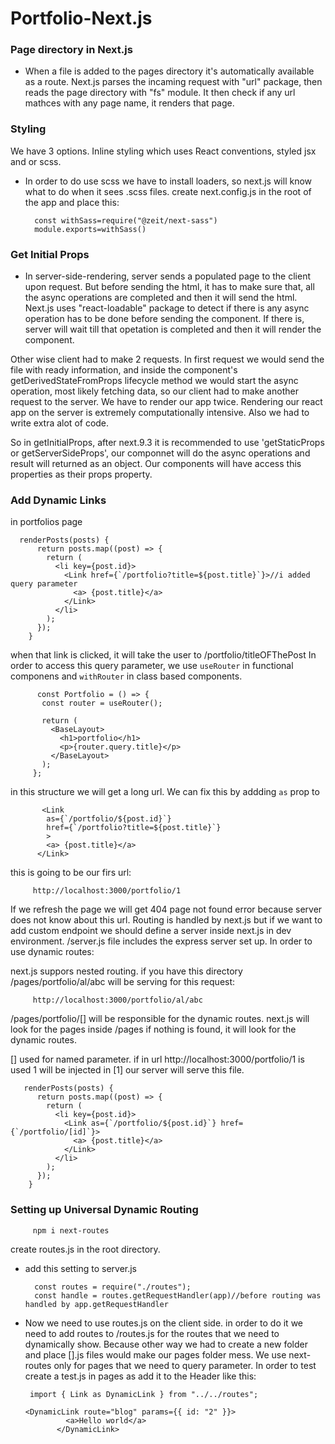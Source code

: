 # Portfolio-Next.js

### Page directory in Next.js
- When a file is added to the pages directory it's automatically available as a route. Next.js parses the incaming request with "url" package, then reads the page directory with "fs" module. It then check if any url mathces with any page name, it renders that page.  

### Styling
   We have 3 options. Inline styling which uses React conventions, styled jsx and or scss.
- In order to do use scss we have to install loaders, so next.js will know what to do when it sees .scss files.
create next.config.js in the root of the app and place this:

        const withSass=require("@zeit/next-sass")
        module.exports=withSass()

### Get Initial Props
- In server-side-rendering, server sends a populated page to the client upon request. But before sending the html, it has to make sure that, all the async operations are completed and then it will send the html. Next.js uses "react-loadable" package to detect if there is any async operation has to be done before sending the component. If there is, server will wait till that opetation is completed and then it will render the component.

Other wise client had to make 2 requests. In first request we would send the file with ready information, and inside the component's getDerivedStateFromProps lifecycle method we would start the async operation, most likely fetching data, so our client had to make another request to the server. We have to render our app twice. Rendering our react app on the server is extremely computationally intensive. Also we had to write extra alot of code. 

So in getInitialProps, after next.9.3 it is recommended to use 'getStaticProps or getServerSideProps', our componnet will do the async operations and result will returned as an object. Our components will have access this properties as their props property. 

### Add Dynamic Links

in portfolios page
      
      renderPosts(posts) {
          return posts.map((post) => {
            return (
              <li key={post.id}>
                <Link href={`/portfolio?title=${post.title}`}>//i added query parameter
                  <a> {post.title}</a>
                </Link>
              </li>
            );
          });
        }
        
 when that link is clicked, it will take the user to /portfolio/titleOFThePost 
 In order to access this query parameter, we use `useRouter` in functional componens and `withRouter` in class based components. 
 
          const Portfolio = () => {
           const router = useRouter();

           return (
             <BaseLayout>
               <h1>portfolio</h1>
               <p>{router.query.title}</p>
             </BaseLayout>
           );
         };

in this structure we will get a long url. We can fix this by addding `as` prop to <Link/>

           <Link
            as={`/portfolio/${post.id}`}
            href={`/portfolio?title=${post.title}`}
            >
            <a> {post.title}</a>
          </Link>

this is going to be our firs url:

         http://localhost:3000/portfolio/1
         
If we refresh the page we will get 404 page not found error because server does not know about this url. Routing is handled by next.js but if we want to add custom endpoint we should define a server inside next.js in dev environment. /server.js file includes the express server set up. In order to use dynamic routes:

next.js suppors nested routing. if you have this directory /pages/portfolio/al/abc will be serving for this request:

         http://localhost:3000/portfolio/al/abc
         
 /pages/portfolio/[] will be responsible for the dynamic routes. next.js will look for the pages inside /pages if nothing is found, it will look for the dynamic routes. 
 
 [] used for named parameter. if in url http://localhost:3000/portfolio/1 is used 1 will be injected in [1] our server will serve this file.
 
       renderPosts(posts) {
          return posts.map((post) => {
            return (
              <li key={post.id}>
                <Link as={`/portfolio/${post.id}`} href={`/portfolio/[id]`}>
                  <a> {post.title}</a>
                </Link>
              </li>
            );
          });
        }
        
        
 ### Setting up Universal Dynamic Routing
 
         npm i next-routes
         
 create routes.js in the root directory.
 
 - add this setting to server.js
 
         const routes = require("./routes");
         const handle = routes.getRequestHandler(app)//before routing was handled by app.getRequestHandler
         
 - Now we need to use routes.js on the client side. in order to do it we need to add routes to /routes.js for the routes that we need to dynamically show. Because other way we had to create a new folder and place [].js files would make our pages folder mess. We use next-routes only for pages that we need to query parameter. 
 In order to test create a test.js in pages as add it to the Header like this:
 
        import { Link as DynamicLink } from "../../routes";

       <DynamicLink route="blog" params={{ id: "2" }}>
                <a>Hello world</a>
              </DynamicLink>



